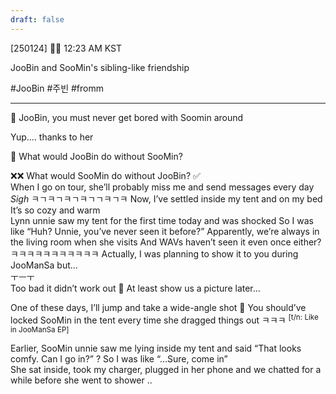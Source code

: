 ```yaml
---
draft: false
---
```


[250124] 🐣💭 12:23 AM KST

JooBin and SooMin's sibling-like friendship

#JooBin #주빈 #fromm
___
🫧 JooBin, you must never get bored with Soomin around

Yup.… thanks to her

🫧 What would JooBin do without SooMin?

❌❌
What would SooMin do without JooBin? ✅  
When I go on tour,  she’ll probably miss me and send messages every day
*Sigh*
ㅋㄱㅋㄱㅋㄱㅋㄱㄱㅋㄱㅋ
Now, I’ve settled inside my tent and on my bed
It’s so cozy and warm  
Lynn unnie saw my tent for the first time today and was shocked
So I was like “Huh? Unnie, you’ve never seen it before?”
Apparently, we’re always in the living room when she visits
And WAVs haven’t seen it even once either?  
ㅋㅋㅋㅋㅋㅋㅋㅋㅋㅋㅋ
Actually, I was planning to show it to you during JooManSa but…  
ㅜㅡㅜ  
Too bad it didn’t work out
🫧 At least show us a picture later…

One of these days, I’ll jump and take a wide-angle shot
🫧 You should’ve locked SooMin in the tent every time she dragged things out ㅋㅋㅋ <sup>[t/n: Like in JooManSa EP]</sup>

Earlier, SooMin unnie saw me lying inside my tent and said
“That looks comfy. Can I go in?”
?
So I was like “…Sure, come in”  
She sat inside, took my charger, plugged in her phone and we chatted for a while before she went to shower
..